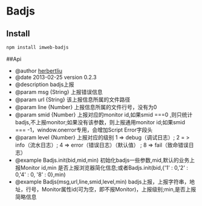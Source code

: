 Badjs
================

## Install
```html
npm install imweb-badjs
```
##Api

 * @author [herbertliu](https://github.com/herbertliu)
 * @date 2013-02-25 version 0.2.3
 * @description badjs上报
 * @param msg {String} 上报错误信息
 * @param url {String} 该上报信息所属的文件路径
 * @param line {Number} 上报信息所属的文件行号，没有为0
 * @param smid {Number} 上报对应的monitor id,如果smid ===0 ,则只统计badjs,不上报monitor;如果没有该参数，则上报通用monitor id;如果smid === -1，window.onerror专用，会增加Script Error字段头
 * @param level {Number} 上报对应的级别 1 => debug（调试日志）; 2 = > info（流水日志）; 4 => error（错误日志）（默认值） ; 8 => fail（致命错误日志）
 * @example Badjs.init(bid,mid,min) 初始化badjs一些参数,mid,默认的业务上报Monitor id,min 是否上报浏览器简化信息;或者Badjs.init(bid,{'1' : 0,'2' : 0,'4' : 0, '8' : 0},min)
 * @example Badjs(msg,url,line,smid,level,min)  badjs上报，上报字符串，地址，行号，Monitor属性id(可为空，即不报Monitor)，上报级别;min,是否上报简略信息